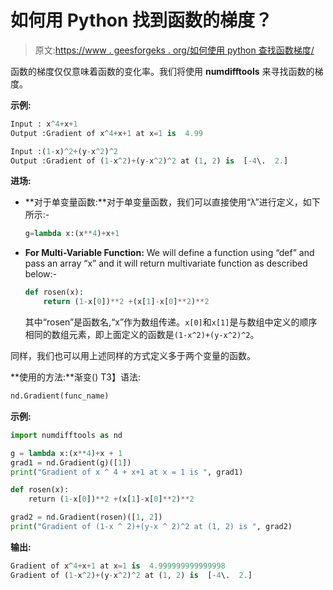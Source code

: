 # 如何用 Python 找到函数的梯度？

> 原文:[https://www . geesforgeks . org/如何使用 python 查找函数梯度/](https://www.geeksforgeeks.org/how-to-find-gradient-of-a-function-using-python/)

函数的梯度仅仅意味着函数的变化率。我们将使用 **numdifftools** 来寻找函数的梯度。

**示例:**

```py
Input : x^4+x+1
Output :Gradient of x^4+x+1 at x=1 is  4.99

Input :(1-x)^2+(y-x^2)^2
Output :Gradient of (1-x^2)+(y-x^2)^2 at (1, 2) is  [-4\.  2.] 

```

**进场:**

*   **对于单变量函数:**对于单变量函数，我们可以直接使用“λ”进行定义，如下所示:-

    ```py
    g=lambda x:(x**4)+x+1
    ```

*   **For Multi-Variable Function:** We will define a function using “def” and pass an array “x” and it will return multivariate function as described below:-

    ```py
    def rosen(x): 
        return (1-x[0])**2 +(x[1]-x[0]**2)**2
    ```

    其中“rosen”是函数名,“x”作为数组传递。`x[0]`和`x[1]`是与数组中定义的顺序相同的数组元素，即上面定义的函数是`(1-x^2)+(y-x^2)^2`。

同样，我们也可以用上述同样的方式定义多于两个变量的函数。

**使用的方法:**渐变()
T3】语法:

```py
nd.Gradient(func_name)
```

**示例:**

```py
import numdifftools as nd

g = lambda x:(x**4)+x + 1
grad1 = nd.Gradient(g)([1])
print("Gradient of x ^ 4 + x+1 at x = 1 is ", grad1)

def rosen(x): 
    return (1-x[0])**2 +(x[1]-x[0]**2)**2

grad2 = nd.Gradient(rosen)([1, 2])
print("Gradient of (1-x ^ 2)+(y-x ^ 2)^2 at (1, 2) is ", grad2)
```

**输出:**

```py
Gradient of x^4+x+1 at x=1 is  4.999999999999998
Gradient of (1-x^2)+(y-x^2)^2 at (1, 2) is  [-4\.  2.]
```